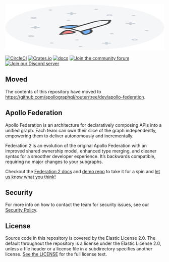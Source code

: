 <img src="https://raw.githubusercontent.com/apollographql/space-kit/main/src/illustrations/svgs/rocket1.svg" width="100%" height="144">

[![CircleCI](https://circleci.com/gh/apollographql/federation-next/tree/main.svg?style=shield)](https://app.circleci.com/pipelines/github/apollographql/federation-next?branch=main)
[![Crates.io](https://img.shields.io/crates/v/apollo-federation.svg?style=flat-square)](https://crates.io/crates/apollo-federation)
[![docs](https://img.shields.io/static/v1?label=docs&message=apollo-federation&color=blue&style=flat-square)](https://docs.rs/apollo-federation/)
[![Join the community forum](https://img.shields.io/badge/join%20the%20community-forum-blueviolet)](https://community.apollographql.com)
[![Join our Discord server](https://img.shields.io/discord/1022972389463687228.svg?color=7389D8&labelColor=6A7EC2&logo=discord&logoColor=ffffff&style=flat-square)](https://discord.gg/graphos)

Moved
-----

The contents of this repository have moved to <https://github.com/apollographql/router/tree/dev/apollo-federation>.

Apollo Federation
-----------------------------
Apollo Federation is an architecture for declaratively composing APIs into a unified graph. Each team can own their slice of the graph independently, empowering them to deliver autonomously and incrementally.

Federation 2 is an evolution of the original Apollo Federation with an improved shared ownership model, enhanced type merging, and cleaner syntax for a smoother developer experience. It’s backwards compatible, requiring no major changes to your subgraphs.

Checkout the [Federation 2 docs](https://www.apollographql.com/docs/federation) and [demo repo](https://github.com/apollographql/supergraph-demo-fed2) to take it for a spin and [let us know what you think](https://community.apollographql.com/t/announcing-apollo-federation-2/1821)!

## Security

For more info on how to contact the team for security issues, see our [Security Policy](https://github.com/apollographql/federation-next/security/policy).

## License

Source code in this repository is covered by the Elastic License 2.0. The default throughout the repository is a license under the Elastic License 2.0, unless a file header or a license file in a subdirectory specifies another license. [See the LICENSE](./LICENSE) for the full license text.

